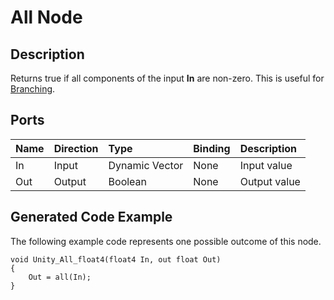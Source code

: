 # All Node

## Description

Returns true if all components of the input **In** are non-zero. This is useful for [Branching](Branch-Node.md).

## Ports

| Name        | Direction           | Type  | Binding | Description |
|:------------ |:-------------|:-----|:---|:---|
| In      | Input | Dynamic Vector | None | Input value |
| Out | Output      |    Boolean | None | Output value |

## Generated Code Example

The following example code represents one possible outcome of this node.

```
void Unity_All_float4(float4 In, out float Out)
{
    Out = all(In);
}
```